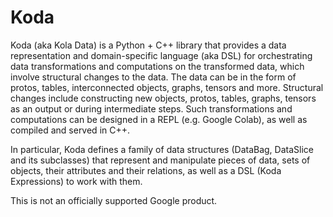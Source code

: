 # Koda

Koda (aka Kola Data) is a Python + C++ library that provides a data
representation and domain-specific language (aka DSL) for orchestrating data
transformations and computations on the transformed data, which involve
structural changes to the data. The data can be in the form of protos, tables,
interconnected objects, graphs, tensors and more. Structural changes include
constructing new objects, protos, tables, graphs, tensors as an output or during
intermediate steps. Such transformations and computations can be designed in a
REPL (e.g. Google Colab), as well as compiled and served in C++.

In particular, Koda defines a family of data structures (DataBag, DataSlice and
its subclasses) that represent and manipulate pieces of data, sets of objects,
their attributes and their relations, as well as a DSL (Koda Expressions) to
work with them.

This is not an officially supported Google product.
